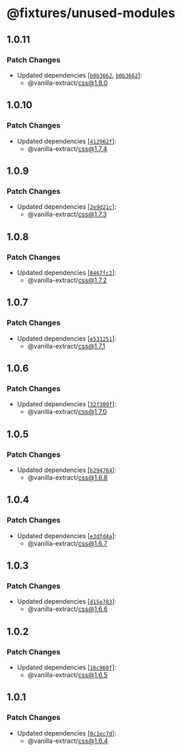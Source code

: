 # @fixtures/unused-modules

## 1.0.11

### Patch Changes

- Updated dependencies [[`b0b3662`](https://github.com/seek-oss/vanilla-extract/commit/b0b36626de328a8dcc5c0301d50099fbe77a5cba), [`b0b3662`](https://github.com/seek-oss/vanilla-extract/commit/b0b36626de328a8dcc5c0301d50099fbe77a5cba)]:
  - @vanilla-extract/css@1.8.0

## 1.0.10

### Patch Changes

- Updated dependencies [[`412962f`](https://github.com/seek-oss/vanilla-extract/commit/412962fff737a6f7c80f26d347076c31cbd5905b)]:
  - @vanilla-extract/css@1.7.4

## 1.0.9

### Patch Changes

- Updated dependencies [[`2e9d21c`](https://github.com/seek-oss/vanilla-extract/commit/2e9d21c718ba57daa83c5ee323871ffa6ced5d47)]:
  - @vanilla-extract/css@1.7.3

## 1.0.8

### Patch Changes

- Updated dependencies [[`8467fc2`](https://github.com/seek-oss/vanilla-extract/commit/8467fc28707372f30d8b6239580244c06859a605)]:
  - @vanilla-extract/css@1.7.2

## 1.0.7

### Patch Changes

- Updated dependencies [[`e531251`](https://github.com/seek-oss/vanilla-extract/commit/e531251689b8795eebd316ae8385f1ecc5b9b8a0)]:
  - @vanilla-extract/css@1.7.1

## 1.0.6

### Patch Changes

- Updated dependencies [[`32f309f`](https://github.com/seek-oss/vanilla-extract/commit/32f309faad90e927efc7a277d4208480c8b5122c)]:
  - @vanilla-extract/css@1.7.0

## 1.0.5

### Patch Changes

- Updated dependencies [[`b294764`](https://github.com/seek-oss/vanilla-extract/commit/b294764b7f3401cec88760894ff19c60ca1d4d1d)]:
  - @vanilla-extract/css@1.6.8

## 1.0.4

### Patch Changes

- Updated dependencies [[`e3dfd4a`](https://github.com/seek-oss/vanilla-extract/commit/e3dfd4a54a66ebb3a3cacc0fcc94d2689f97bb40)]:
  - @vanilla-extract/css@1.6.7

## 1.0.3

### Patch Changes

- Updated dependencies [[`d15e783`](https://github.com/seek-oss/vanilla-extract/commit/d15e783c960144e3b3ca74128cb2d04fbbc16df1)]:
  - @vanilla-extract/css@1.6.6

## 1.0.2

### Patch Changes

- Updated dependencies [[`16c960f`](https://github.com/seek-oss/vanilla-extract/commit/16c960f32a011580eb6c4d0a45479fc28729e762)]:
  - @vanilla-extract/css@1.6.5

## 1.0.1

### Patch Changes

- Updated dependencies [[`0c1ec7d`](https://github.com/seek-oss/vanilla-extract/commit/0c1ec7d5bfa5c4e66b4655c4f417f2751af7b3e3)]:
  - @vanilla-extract/css@1.6.4
